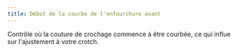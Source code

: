 ```yaml
---
title: Début de la courbe de l'enfourchure avant
---
```


Contrôle où la couture de crochage commence à être courbée, ce qui influe sur l'ajustement à votre crotch.
